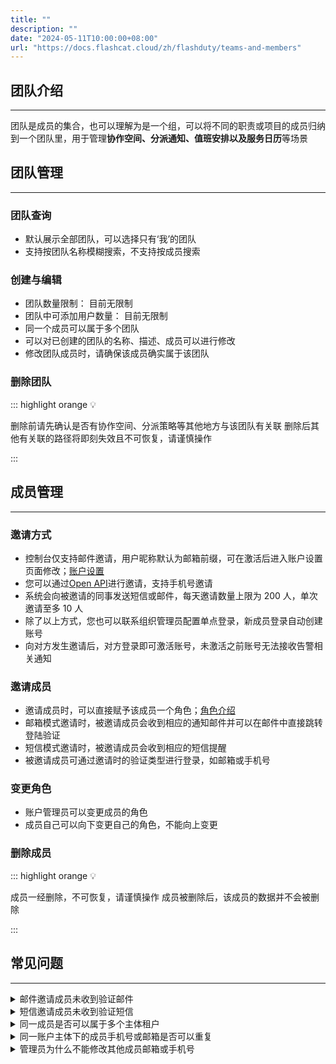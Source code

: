 ```yaml
---
title: ""
description: ""
date: "2024-05-11T10:00:00+08:00"
url: "https://docs.flashcat.cloud/zh/flashduty/teams-and-members"
---
```


## 团队介绍
---
团队是成员的集合，也可以理解为是一个组，可以将不同的职责或项目的成员归纳到一个团队里，用于管理**协作空间、分派通知、值班安排以及服务日历**等场景

## 团队管理
---

### 团队查询

- 默认展示全部团队，可以选择只有‘我’的团队
- 支持按团队名称模糊搜索，不支持按成员搜索

### 创建与编辑

- 团队数量限制： 目前无限制
- 团队中可添加用户数量： 目前无限制
- 同一个成员可以属于多个团队
- 可以对已创建的团队的名称、描述、成员可以进行修改
- 修改团队成员时，请确保该成员确实属于该团队

### 删除团队

::: highlight orange 💡

删除前请先确认是否有协作空间、分派策略等其他地方与该团队有关联
删除后其他有关联的路径将即刻失效且不可恢复，请谨慎操作

:::

## 成员管理
---

### 邀请方式

- 控制台仅支持邮件邀请，用户昵称默认为邮箱前缀，可在激活后进入账户设置页面修改；[账户设置]()
- 您可以通过[Open API](https://developer.flashcat.cloud/api-110655699)进行邀请，支持手机号邀请
- 系统会向被邀请的同事发送短信或邮件，每天邀请数量上限为 200 人，单次邀请至多 10 人
- 除了以上方式，您也可以联系组织管理员配置单点登录，新成员登录自动创建账号
- 向对方发生邀请后，对方登录即可激活账号，未激活之前账号无法接收告警相关通知

### 邀请成员

- 邀请成员时，可以直接赋予该成员一个角色；[角色介绍](url)
- 邮箱模式邀请时，被邀请成员会收到相应的通知邮件并可以在邮件中直接跳转登陆验证
- 短信模式邀请时，被邀请成员会收到相应的短信提醒
- 被邀请成员可通过邀请时的验证类型进行登录，如邮箱或手机号

### 变更角色

- 账户管理员可以变更成员的角色
- 成员自己可以向下变更自己的角色，不能向上变更

### 删除成员
::: highlight orange 💡

成员一经删除，不可恢复，请谨慎操作
成员被删除后，该成员的数据并不会被删除

::: 

## 常见问题
---
<details>
  <summary>邮件邀请成员未收到验证邮件</summary>
  请确认邮箱地址填写是否正确、邮箱垃圾收件箱是否有收到以及邮箱未设置拦截策略，如果都正常，可以尝试让邀请人重新下发邀请，或联系官方技术支持人员
</details>


<details>
  <summary>短信邀请成员未收到验证短信</summary>
  请确认手机号填写是否正确以及手机未设置拦截策略，如果都正常，可以尝试让邀请人重新下发邀请，或联系官方技术支持人员
</details>

<details>
  <summary>同一成员是否可以属于多个主体租户</summary>
  可以，比如成员A属于多个主体，那么成员A在登录时会让其选择要登录的主体
</details>

<details>
  <summary>同一账户主体下的成员手机号或邮箱是否可以重复</summary>
  不可以重复，手机号或邮箱需要保证唯一
</details>

<details>
  <summary>管理员为什么不能修改其他成员邮箱或手机号</summary>
  手机号或邮箱是故障通知和登录控制台的重要渠道，为了防止在本人不知晓的情况下被修改这些信息，从而导致不可预期的事故发生，所以只能本人修改且修改时要验证
</details>


